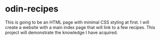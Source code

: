 # odin-recipes

This is going to be an HTML page with minimal CSS styling at first. I will create a website with a main index page that will link to a few recipes. This project will demonstrate the knowledge I have acquired. 